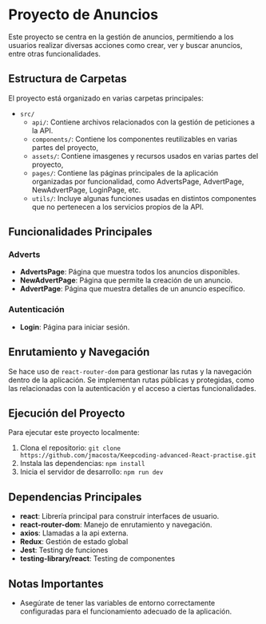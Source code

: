 # Proyecto de Anuncios

Este proyecto se centra en la gestión de anuncios, permitiendo a los usuarios realizar diversas acciones como crear, ver y buscar anuncios, entre otras funcionalidades.

## Estructura de Carpetas

El proyecto está organizado en varias carpetas principales:

- `src/`
  - `api/`: Contiene archivos relacionados con la gestión de peticiones a la API.
  - `components/`: Contiene los componentes reutilizables en varias partes del proyecto, 
  - `assets/`: Contiene imasgenes y recursos usados en varias partes del proyecto, 
  - `pages/`: Contiene las páginas principales de la aplicación organizadas por funcionalidad, como AdvertsPage, AdvertPage, NewAdvertPage, LoginPage, etc.
  - `utils/`: Incluye algunas funciones usadas en distintos componentes que no pertenecen a los servicios propios de la API.
  
## Funcionalidades Principales

### Adverts

- **AdvertsPage**: Página que muestra todos los anuncios disponibles.
- **NewAdvertPage**: Página que permite la creación de un anuncio.
- **AdvertPage**: Página que muestra detalles de un anuncio específico.

### Autenticación

- **Login**: Página para iniciar sesión.


## Enrutamiento y Navegación

Se hace uso de `react-router-dom` para gestionar las rutas y la navegación dentro de la aplicación.
Se implementan rutas públicas y protegidas, como las relacionadas con la autenticación y el acceso a ciertas funcionalidades.

## Ejecución del Proyecto

Para ejecutar este proyecto localmente:

1. Clona el repositorio: `git clone https://github.com/jmacosta/Keepcoding-advanced-React-practise.git` 
2. Instala las dependencias: `npm install`
3. Inicia el servidor de desarrollo: `npm run dev`

## Dependencias Principales

- **react**: Librería principal para construir interfaces de usuario.
- **react-router-dom**: Manejo de enrutamiento y navegación.
- **axios**: Llamadas a la api externa.
- **Redux**: Gestión de estado global
- **Jest**: Testing de funciones
- **testing-library/react**: Testing de componentes


## Notas Importantes

- Asegúrate de tener las variables de entorno correctamente configuradas para el funcionamiento adecuado de la aplicación.